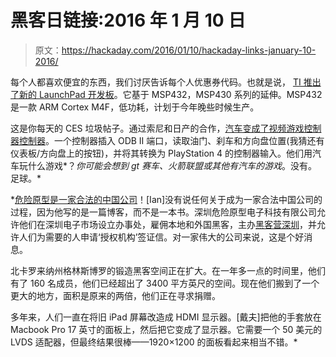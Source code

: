 # 黑客日链接:2016 年 1 月 10 日

> 原文：<https://hackaday.com/2016/01/10/hackaday-links-january-10-2016/>

每个人都喜欢便宜的东西，我们讨厌告诉每个人优惠券代码。也就是说， [TI 推出了新的 LaunchPad 开发板](https://e2e.ti.com/blogs_/b/msp430blog/archive/2016/01/01/new-year-s-deal-msp432-launchpad-for-4-32)。它基于 MSP432，MSP430 系列的延伸。MSP432 是一款 ARM Cortex M4F，低功耗，计划于今年晚些时候生产。

这是你每天的 CES 垃圾帖子。通过索尼和日产的合作，[汽车变成了视频游戏控制器控制器](http://www.nissan.se/SE/sv/experience-nissan/controller.html)。一个控制器插入 ODB II 端口，读取油门、刹车和方向盘位置(我猜还有仪表板/方向盘上的按钮)，并将其转换为 PlayStation 4 的控制器输入。他们用汽车玩什么游戏*？*你可能会想到 gt 赛车、火箭联盟或其他有汽车的游戏*。没有。足球。*

 *[危险原型是一家合法的中国公司](http://dangerousprototypes.com/2016/01/07/dp-2016-live-from-china)！[Ian]没有说任何关于成为一家合法中国公司的过程，因为他写的是一篇博客，而不是一本书。深圳危险原型电子科技有限公司允许他们在深圳电子市场设立办事处，雇佣本地和外国黑客，主办[黑客营深圳](http://dangerousprototypes.com/hackercampshenzhen/)，并允许人们为需要的人申请‘授权机构’签证信。对一家伟大的公司来说，这是个好消息。

北卡罗来纳州格林斯博罗的锻造黑客空间正在扩大。在一年多一点的时间里，他们有了 160 名成员，他们已经超出了 3400 平方英尺的空间。现在他们搬到了一个更大的地方，面积是原来的两倍，他们正在寻求捐赠。

多年来，人们一直在将旧 iPad 屏幕改造成 HDMI 显示器。[戴夫]把他的手套放在 Macbook Pro 17 英寸的面板上，然后把它变成了显示器。它需要一个 50 美元的 LVDS 适配器，但最终结果很棒——1920×1200 的面板看起来相当不错。*